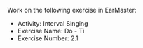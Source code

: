 Work on the following exercise in EarMaster:
- Activity: Interval Singing
- Exercise Name: Do - Ti
- Exercise Number: 2.1
